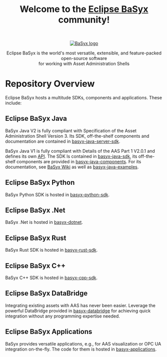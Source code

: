 <h1 align="center">Welcome to the <a href="https://eclipse.dev/basyx/">Eclipse BaSyx</a> community!</h1><br>

<p align="center">
  <a href="https://eclipse.dev/basyx/">
    <img src="https://www.eclipse.org/basyx/img/basyxlogo.png" alt="BaSyx logo">
  </a>
</p>

<p align="center">
  Eclipse BaSyx is the world's most versatile, extensible, and feature-packed open-source software <br> for working with Asset Administration Shells
</p>

# Repository Overview

Eclipse BaSyx hosts a multitude SDKs, components and applications. These include:

## Eclipse BaSyx Java
BaSyx Java V2 is fully compliant with Specification of the Asset Administration Shell Version 3. Its SDK, off-the-shelf components and documentation are contained in [basyx-java-server-sdk](https://github.com/eclipse-basyx/basyx-java-server-sdk).

BaSyx Java V1 is fully compliant with Details of the AAS Part 1 V2.0.1 and defines its own [API](https://app.swaggerhub.com/organizations/BaSyx). The SDK Is contained in [basyx-java-sdk](https://github.com/eclipse-basyx/basyx-java-sdk), its off-the-shelf components are provided in [basyx-java-components](https://github.com/eclipse-basyx/basyx-java-components).
For its documentation, see [BaSyx Wiki](https://wiki.eclipse.org/BaSyx) as well as [basyx-java-examples](https://github.com/eclipse-basyx/basyx-java-examples).

## Eclipse BaSyx Python
BaSyx Python SDK is hosted in [basyx-python-sdk](https://github.com/eclipse-basyx/basyx-python-sdk).

## Eclipse BaSyx .Net
BaSyx .Net is hosted in [basyx-dotnet](https://github.com/eclipse-basyx/basyx-dotnet).

## Eclipse BaSyx Rust
BaSyx Rust SDK is hosted in [basyx-rust-sdk](https://github.com/eclipse-basyx/basyx-rust-sdk).

## Eclipse BaSyx C++
BaSyx C++ SDK is hosted in [basyx-cpp-sdk](https://github.com/eclipse-basyx/basyx-cpp-sdk).

## Eclipse BaSyx DataBridge
Integrating existing assets with AAS has never been easier. Leverage the powerful DataBridge provided in [basyx-databridge](https://github.com/eclipse-basyx/basyx-databridge) for achieving quick integration without any programming expertise needed.

## Eclipse BaSyx Applications
BaSyx provides versatile applications, e.g., for AAS visualization or OPC UA integration on-the-fly. The code for them is hosted in [basyx-applications](https://github.com/eclipse-basyx/basyx-applications).
